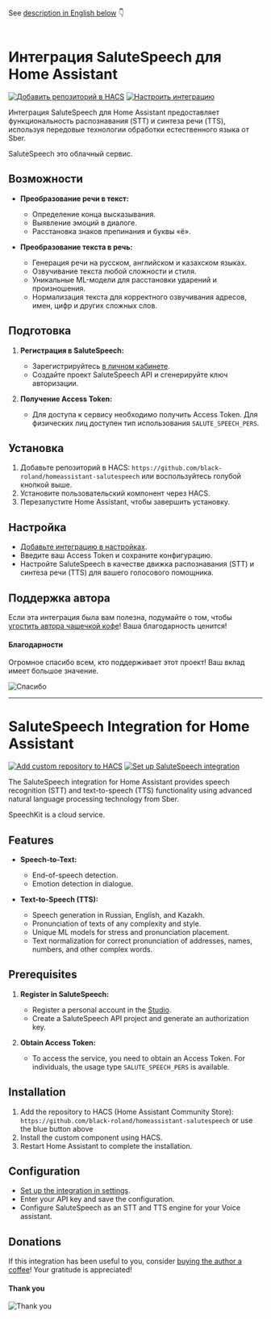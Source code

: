 See [description in English below](#salutespeech-integration-for-home-assistant) 👇
<br>
<br>

# Интеграция SaluteSpeech для Home Assistant

[![Добавить репозиторий в HACS](https://my.home-assistant.io/badges/hacs_repository.svg)](https://my.home-assistant.io/redirect/hacs_repository/?owner=black-roland&repository=homeassistant-salutespeech&category=integration) [![Настроить интеграцию](https://my.home-assistant.io/badges/config_flow_start.svg)](https://my.home-assistant.io/redirect/config_flow_start/?domain=salutespeech)

Интеграция SaluteSpeech для Home Assistant предоставляет функциональность распознавания (STT) и синтеза речи (TTS), используя передовые технологии обработки естественного языка от Sber.

SaluteSpeech это облачный сервис.

## Возможности

- **Преобразование речи в текст:**
  - Определение конца высказывания.
  - Выявление эмоций в диалоге.
  - Расстановка знаков препинания и буквы «ё».

- **Преобразование текста в речь:**
  - Генерация речи на русском, английском и казахском языках.
  - Озвучивание текста любой сложности и стиля.
  - Уникальные ML-модели для расстановки ударений и произношения.
  - Нормализация текста для корректного озвучивания адресов, имен, цифр и других сложных слов.

## Подготовка

1. **Регистрация в SaluteSpeech:**
   - Зарегистрируйтесь [в личном кабинете](https://developers.sber.ru/docs/ru/salutespeech/integration-individuals).
   - Создайте проект SaluteSpeech API и сгенерируйте ключ авторизации.

2. **Получение Access Token:**
   - Для доступа к сервису необходимо получить Access Token. Для физических лиц доступен тип использования `SALUTE_SPEECH_PERS`.

## Установка

1. Добавьте репозиторий в HACS: `https://github.com/black-roland/homeassistant-salutespeech` или воспользуйтесь голубой кнопкой выше.
2. Установите пользовательский компонент через HACS.
3. Перезапустите Home Assistant, чтобы завершить установку.

## Настройка

- [Добавьте интеграцию в настройках](https://my.home-assistant.io/redirect/config_flow_start/?domain=salutespeech).
- Введите ваш Access Token и сохраните конфигурацию.
- Настройте SaluteSpeech в качестве движка распознавания (STT) и синтеза речи (TTS) для вашего голосового помощника.

## Поддержка автора

Если эта интеграция была вам полезна, подумайте о том, чтобы [угостить автора чашечкой кофе](https://mansmarthome.info/donate/#donationalerts)! Ваша благодарность ценится!

#### Благодарности

Огромное спасибо всем, кто поддерживает этот проект! Ваш вклад имеет большое значение.

![Спасибо](https://github.com/user-attachments/assets/00e2bd2f-be25-4cae-85ef-3e5fddb8ecbd)

---

# SaluteSpeech Integration for Home Assistant

[![Add custom repository to HACS](https://my.home-assistant.io/badges/hacs_repository.svg)](https://my.home-assistant.io/redirect/hacs_repository/?owner=black-roland&repository=homeassistant-salutespeech&category=integration) [![Set up SaluteSpeech integration](https://my.home-assistant.io/badges/config_flow_start.svg)](https://my.home-assistant.io/redirect/config_flow_start/?domain=salutespeech)

The SaluteSpeech integration for Home Assistant provides speech recognition (STT) and text-to-speech (TTS) functionality using advanced natural language processing technology from Sber.

SpeechKit is a cloud service.

## Features

- **Speech-to-Text:**
  - End-of-speech detection.
  - Emotion detection in dialogue.

- **Text-to-Speech (TTS):**
  - Speech generation in Russian, English, and Kazakh.
  - Pronunciation of texts of any complexity and style.
  - Unique ML models for stress and pronunciation placement.
  - Text normalization for correct pronunciation of addresses, names, numbers, and other complex words.

## Prerequisites

1. **Register in SaluteSpeech:**
   - Register a personal account in the [Studio](https://developers.sber.ru/docs/ru/salutespeech/integration-individuals).
   - Create a SaluteSpeech API project and generate an authorization key.

2. **Obtain Access Token:**
   - To access the service, you need to obtain an Access Token. For individuals, the usage type `SALUTE_SPEECH_PERS` is available.

## Installation

1. Add the repository to HACS (Home Assistant Community Store): `https://github.com/black-roland/homeassistant-salutespeech` or use the blue button above
2. Install the custom component using HACS.
3. Restart Home Assistant to complete the installation.

## Configuration

- [Set up the integration in settings](https://my.home-assistant.io/redirect/config_flow_start/?domain=salutespeech).
- Enter your API key and save the configuration.
- Configure SaluteSpeech as an STT and TTS engine for your Voice assistant.


## Donations

If this integration has been useful to you, consider [buying the author a coffee](https://www.donationalerts.com/r/mansmarthome)! Your gratitude is appreciated!

#### Thank you

![Thank you](https://github.com/user-attachments/assets/00e2bd2f-be25-4cae-85ef-3e5fddb8ecbd)
